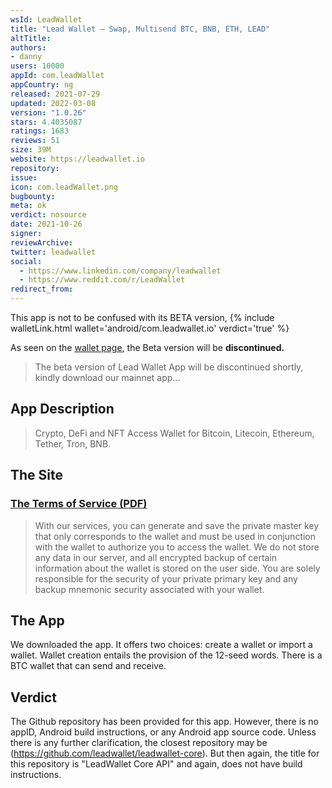 ```yaml
---
wsId: LeadWallet
title: "Lead Wallet – Swap, Multisend BTC, BNB, ETH, LEAD"
altTitle: 
authors:
- danny
users: 10000
appId: com.leadWallet
appCountry: ng
released: 2021-07-29
updated: 2022-03-08
version: "1.0.26"
stars: 4.4035087
ratings: 1683
reviews: 51
size: 39M
website: https://leadwallet.io
repository: 
issue: 
icon: com.leadWallet.png
bugbounty: 
meta: ok
verdict: nosource
date: 2021-10-26
signer: 
reviewArchive:
twitter: leadwallet
social:
  - https://www.linkedin.com/company/leadwallet
  - https://www.reddit.com/r/LeadWallet
redirect_from:
---
```


This app is not to be confused with its BETA version, {% include walletLink.html wallet='android/com.leadwallet.io' verdict='true' %} 

As seen on the [wallet page](https://leadwallet.io/wallet), the Beta version will be **discontinued.**

> The beta version of Lead Wallet App will be discontinued shortly, kindly download our mainnet app...

## App Description

> Crypto, DeFi and NFT Access Wallet for Bitcoin, Litecoin, Ethereum, Tether, Tron, BNB.

## The Site

### [The Terms of Service (PDF)](https://leadwallet.io/pdf/Terms%20of%20Service.pdf)

> With our services, you can generate and save the private master key that only corresponds to the wallet and must be used in conjunction with the wallet to authorize you to access the wallet. We do not store any data in our server, and all encrypted backup of certain information about the wallet is stored on the user side. You are solely responsible for the security of your private primary key and any backup mnemonic security associated with your wallet.

## The App

We downloaded the app. It offers two choices: create a wallet or import a wallet. Wallet creation entails the provision of the 12-seed words. There is a BTC wallet that can send and receive. 

## Verdict

The Github repository has been provided for this app. However, there is no appID, Android build instructions, or any Android app source code. Unless there is any further clarification, the closest repository may be (https://github.com/leadwallet/leadwallet-core). But then again, the title for this repository is "LeadWallet Core API" and again, does not have build instructions.
